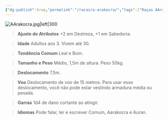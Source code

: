 ```yaml
---
{"dg-publish":true,"permalink":"/racas/a-arakocra/","tags":["Raças AArakocra"]}
---
```


![AArakocra.jpg|left|300](/img/user/Arquivos/AArakocra.jpg)

> **Ajuste de Atributos**
> +2 em Destreza, +1 em Sabedoria.  

> **Idade**
> Adultos aos 3. Vivem até 30.
 
> **Tendência Comum**
> Leal e Bom.

> **Tamanho e Peso**
> Médio, 1,5m de altura. Peso 50kg.  

> **Deslocamento**
> 7,5m.

> **Voo** 
> Deslocamento de voo de 15 metros. 
> Para usar esse deslocamento, você não pode estar vestindo armadura média ou pesada.

> **Garras**
> 1d4 de dano cortante ao atingir.

> **Idiomas**
> Pode falar, ler e escrever Comum, Aarakocra e Auran.